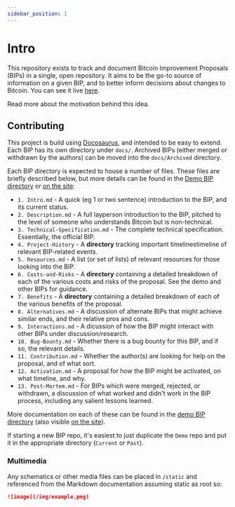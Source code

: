 ```yaml
---
sidebar_position: 1
---
```


# Intro

This repository exists to track and document Bitcoin Improvement Proposals (BIPs) in a single, open repository. It aims to be the go-to source of information on a given BIP, and to better inform decisions about changes to Bitcoin. You can see it live [here](https://biptracker.netlify.app).

Read more about the motivation behind this idea.

## Contributing

This project is build using [Docosaurus](https://docusaurus.io/), and intended to be easy to extend. Each BIP has its own directory under `docs/`. Archived BIPs (either merged or withdrawn by the authors) can be moved into the `docs/Archived` directory.

Each BIP directory is expected to house a number of files. These files are briefly described below, but more details can be found in the [Demo BIP directory](https://www.github.com/sashafklein/bip-tracker/tree/master/docs/Demo/) or [on the site](/docs/Demo/Intro):

- `1. Intro.md` - A quick (eg 1 or two sentence) introduction to the BIP, and its current status.
- `2. Description.md` - A full layperson introduction to the BIP, pitched to the level of someone who understands Bitcoin but is non-technical.
- `3. Technical-Specification.md` - The complete technical specification. Essentially, the official BIP.
- `4. Project-History` - A **directory** tracking important timelinestimeline of relevant BIP-related events.
- `5. Resources.md` - A list (or set of lists) of relevant resources for those looking into the BIP.
- `6. Costs-and-Risks` - A **directory** containing a detailed breakdown of each of the various costs and risks of the proposal. See the demo and other BIPs for guidance.
- `7. Benefits` - A **directory** containing a detailed breakdown of each of the various benefits of the proposal.
- `8. Alternatives.md` - A discussion of alternate BIPs that might achieve similar ends, and their relative pros and cons.
- `9. Interactions.md` - A dicussion of how the BIP might interact with other BIPs under discussion/research.
- `10. Bug-Bounty.md` - Whether there is a bug bounty for this BIP, and if so, the relevant details.
- `11. Contribution.md` - Whether the author(s) are looking for help on the proposal, and of what sort.
- `12. Activation.md` - A proposal for how the BIP might be activated, on what timeline, and why.
- `13. Post-Mortem.md` - For BIPs which were merged, rejected, or withdrawn, a discussion of what worked and didn't work in the BIP process, including any salient lessons learned.

More documentation on each of these can be found in the [demo BIP directory](https://www.github.com/sashafklein/bip-tracker/tree/master/docs/Demo/) (also visible [on the site](/docs/Demo/Intro)).

If starting a new BIP repo, it's easiest to just duplicate the `Demo` repo and put it in the appropriate directory (`Current` or `Past`).

### Multimedia

Any schematics or other media files can be placed in `/static` and referenced from the Markdown documentation assuming static as root so:

```md
![image](/img/example.png)
```